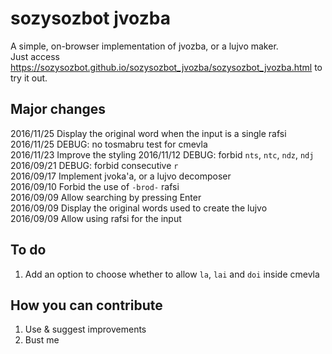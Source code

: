 # sozysozbot jvozba

A simple, on-browser implementation of jvozba, or a lujvo maker.  
Just access https://sozysozbot.github.io/sozysozbot_jvozba/sozysozbot_jvozba.html to try it out.  


## Major changes
2016/11/25 Display the original word when the input is a single rafsi    
2016/11/25 DEBUG: no tosmabru test for cmevla  
2016/11/23 Improve the styling
2016/11/12 DEBUG: forbid `nts`, `ntc`, `ndz`, `ndj`  
2016/09/21 DEBUG: forbid consecutive `r`  
2016/09/17 Implement jvoka'a, or a lujvo decomposer  
2016/09/10 Forbid the use of `-brod-` rafsi  
2016/09/09 Allow searching by pressing Enter  
2016/09/09 Display the original words used to create the lujvo  
2016/09/09 Allow using rafsi for the input  

## To do
1. Add an option to choose whether to allow `la`, `lai` and `doi` inside cmevla

## How you can contribute
1. Use & suggest improvements
2. Bust me
